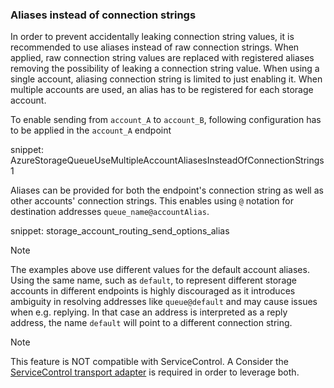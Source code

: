 ### Aliases instead of connection strings

In order to prevent accidentally leaking connection string values, it is recommended to use aliases instead of raw connection strings. When applied, raw connection string values are replaced with registered aliases removing the possibility of leaking a connection string value. When using a single account, aliasing connection string is limited to just enabling it. When multiple accounts are used, an alias has to be registered for each storage account.

To enable sending from `account_A` to `account_B`, following configuration has to be applied in the `account_A` endpoint

snippet: AzureStorageQueueUseMultipleAccountAliasesInsteadOfConnectionStrings1

Aliases can be provided for both the endpoint's connection string as well as other accounts' connection strings. This enables using `@` notation for destination addresses `queue_name@accountAlias`.

snippet: storage_account_routing_send_options_alias

> [!NOTE]
> The examples above use different values for the default account aliases. Using the same name, such as `default`, to represent different storage accounts in different endpoints is highly discouraged as it introduces ambiguity in resolving addresses like `queue@default` and may cause issues when e.g. replying. In that case an address is interpreted as a reply address, the name `default` will point to a different connection string.

> [!NOTE]
> This feature is NOT compatible with ServiceControl. A Consider the [ServiceControl transport adapter](/servicecontrol/transport-adapter.md) is required in order to leverage both.
